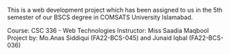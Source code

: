This is a web development project which has been assigned to us in the 5th semester of our BSCS degree in COMSATS University Islamabad.

Course: CSC 336 - Web Technologies
Instructor: Miss Saadia Maqbool
Project by: Mo.Anas Siddiqui (FA22-BCS-045) and Junaid Iqbal (FA22-BCS-036)

